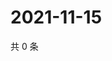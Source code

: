 # 2021-11-15

共 0 条

<!-- BEGIN WEIBO -->
<!-- 最后更新时间 Mon Nov 15 2021 09:56:14 GMT+0800 (China Standard Time) -->

<!-- END WEIBO -->
